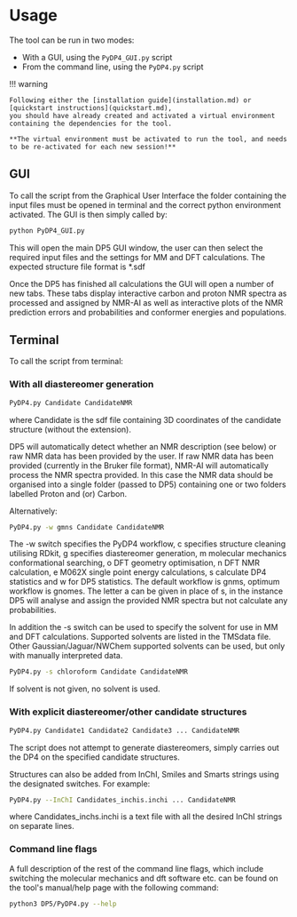 # Usage

The tool can be run in two modes:

- With a GUI, using the `PyDP4_GUI.py` script
- From the command line, using the `PyDP4.py` script

!!! warning

    Following either the [installation guide](installation.md) or [quickstart instructions](quickstart.md),
    you should have already created and activated a virtual environment containing the dependencies for the tool.

    **The virtual environment must be activated to run the tool, and needs to be re-activated for each new session!**


## GUI

To call the script from the Graphical User Interface the folder containing the input files must be opened in terminal
and the correct python environment activated. The GUI is then simply called by:

```bash
python PyDP4_GUI.py
```

This will open the main DP5 GUI window, the user can then select the required input files and the settings for MM and
DFT calculations. The expected structure file format is *.sdf

Once the DP5 has finished all calculations the GUI will open a number of new tabs. These tabs display interactive
carbon and proton NMR spectra as processed and assigned by NMR-AI as well as interactive plots of the NMR prediction
errors and probabilities and conformer energies and populations.

## Terminal

To call the script from terminal:

### With all diastereomer generation

```bash
PyDP4.py Candidate CandidateNMR
```

where Candidate is the sdf file containing 3D coordinates of the candidate
structure (without the extension).

DP5 will automatically detect whether an NMR description (see below) or raw NMR data has been provided by the user.
If raw NMR data has been provided (currently in the Bruker file format), NMR-AI will automatically process the NMR spectra
provided. In this case the NMR data should be organised into a single folder (passed to DP5) containing one or two
folders labelled Proton and (or) Carbon.

Alternatively:

```bash
PyDP4.py -w gmns Candidate CandidateNMR
```

The -w switch specifies the PyDP4 workflow, c specifies structure cleaning utilising RDkit, g specifies diastereomer
generation, m molecular mechanics conformational searching, o DFT geometry optimisation, n DFT NMR calculation,
e M062X single point energy calculations, s calculate DP4 statistics and w for DP5 statistics.
The default workflow is gnms, optimum workflow is gnomes. The letter a can be given in place of s, in the instance
DP5 will analyse and assign the provided NMR spectra but not calculate any probabilities.

In addition the -s switch can be used to specify the solvent for use in MM and DFT calculations. Supported solvents are
listed in the TMSdata file. Other Gaussian/Jaguar/NWChem supported solvents can be used, but only with manually interpreted
data.

```bash
PyDP4.py -s chloroform Candidate CandidateNMR
```

If solvent is not given, no solvent is used.

### With explicit diastereomer/other candidate structures

```bash
PyDP4.py Candidate1 Candidate2 Candidate3 ... CandidateNMR
```

The script does not attempt to generate diastereomers, simply carries out the
DP4 on the specified candidate structures.

Structures can also be added from InChI, Smiles and Smarts strings using the designated switches. For example:

```bash
PyDP4.py --InChI Candidates_inchis.inchi ... CandidateNMR
```
where Candidates_inchs.inchi is a text file with all the desired InChI strings on separate lines.


### Command line flags

A full description of the rest of the command line flags, which include
switching the molecular mechanics and dft software etc. can be found on
the tool's manual/help page with the following command:

```bash
python3 DP5/PyDP4.py --help
```
